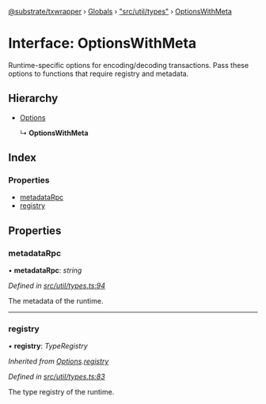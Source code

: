 [@substrate/txwrapper](../README.md) › [Globals](../globals.md) › ["src/util/types"](../modules/_src_util_types_.md) › [OptionsWithMeta](_src_util_types_.optionswithmeta.md)

# Interface: OptionsWithMeta

Runtime-specific options for encoding/decoding transactions. Pass these
options to functions that require registry and metadata.

## Hierarchy

* [Options](_src_util_types_.options.md)

  ↳ **OptionsWithMeta**

## Index

### Properties

* [metadataRpc](_src_util_types_.optionswithmeta.md#metadatarpc)
* [registry](_src_util_types_.optionswithmeta.md#registry)

## Properties

###  metadataRpc

• **metadataRpc**: *string*

*Defined in [src/util/types.ts:94](https://github.com/paritytech/txwrapper/blob/bcc9b73/src/util/types.ts#L94)*

The metadata of the runtime.

___

###  registry

• **registry**: *TypeRegistry*

*Inherited from [Options](_src_util_types_.options.md).[registry](_src_util_types_.options.md#registry)*

*Defined in [src/util/types.ts:83](https://github.com/paritytech/txwrapper/blob/bcc9b73/src/util/types.ts#L83)*

The type registry of the runtime.
